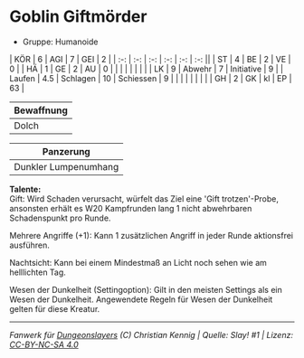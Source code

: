 # Goblin Giftmörder  
- Gruppe: Humanoide  

| KÖR    | 6   | AGI      | 7  | GEI        | 2  |
| :-: | :-: | :-: | :-: | :-: | :-: ||
| ST     | 4   | BE       | 2  | VE         | 0  |
| HÄ     | 1   | GE       | 2  | AU         | 0  |
|        |     |          |    |            |    |
| LK     | 9   | Abwehr   | 7  | Initiative | 9  |
| Laufen | 4.5 | Schlagen | 10 | Schiessen  | 9  |
|        |     |          |    |            |    |
| GH     | 2   | GK       | kl | EP         | 63 |


| Bewaffnung |
| --- |
| Dolch |


| Panzerung |
| --- |
| Dunkler Lumpenumhang |


**Talente:**  
Gift: Wird Schaden verursacht, würfelt das Ziel eine 'Gift trotzen'-Probe, ansonsten erhält es W20 Kampfrunden lang 1 nicht abwehrbaren Schadenspunkt pro Runde.

Mehrere Angriffe (+1): Kann 1 zusätzlichen Angriff in jeder Runde aktionsfrei ausführen.

Nachtsicht: Kann bei einem Mindestmaß an Licht noch sehen wie am helllichten Tag.

Wesen der Dunkelheit (Settingoption): Gilt in den meisten Settings als ein Wesen der Dunkelheit. Angewendete Regeln für Wesen der Dunkelheit gelten für diese Kreatur.





___
*Fanwerk für [Dungeonslayers](https://www.dungeonslayers.net/) (C) Christian Kennig | Quelle: Slay! #1 | Lizenz: [CC-BY-NC-SA 4.0](https://creativecommons.org/licenses/by-nc-sa/4.0/deed.de)*